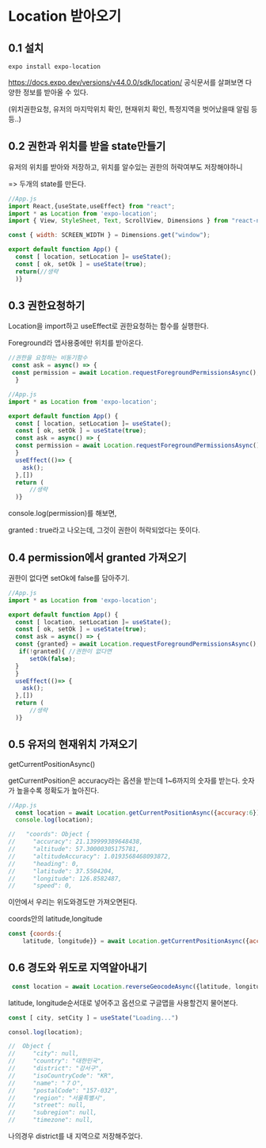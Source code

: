 # Location 받아오기
## 0.1 설치
```node
expo install expo-location
```

https://docs.expo.dev/versions/v44.0.0/sdk/location/ 공식문서를 살펴보면 다양한 정보를 받아올 수 있다.

(위치권한요청, 유저의 마지막위치 확인, 현재위치 확인, 특정지역을 벗어났을때 알림 등등..)

## 0.2 권한과 위치를 받을 state만들기

유저의 위치를 받아와 저장하고, 위치를 알수있는 권한의 허락여부도 저장해야하니

=> 두개의 state를 만든다.
```js
//App.js
import React,{useState,useEffect} from "react";
import * as Location from 'expo-location';
import { View, StyleSheet, Text, ScrollView, Dimensions } from "react-native";

const { width: SCREEN_WIDTH } = Dimensions.get("window");

export default function App() {
  const [ location, setLocation ]= useState();
  const [ ok, setOk ] = useState(true);
  return(//생략
  )}
```

## 0.3 권한요청하기

Location을 import하고 useEffect로 권한요청하는 함수를 실행한다.

Foreground라 앱사용중에만 위치를 받아온다.
```js
//권한을 요청하는 비동기함수
 const ask = async() => {
 const permission = await Location.requestForegroundPermissionsAsync();
  }
```

```js
//App.js
import * as Location from 'expo-location';

export default function App() {
  const [ location, setLocation ]= useState();
  const [ ok, setOk ] = useState(true);
  const ask = async() => {
  const permission = await Location.requestForegroundPermissionsAsync();
  }
  useEffect(()=> {
    ask();
  },[])
  return (
      //생략
  )}
```

console.log(permission)를 해보면,

granted : true라고 나오는데, 그것이 권한이 허락되었다는 뜻이다.

## 0.4 permission에서 granted 가져오기

권한이 없다면 setOk에 false를 담아주기.

```js
//App.js
import * as Location from 'expo-location';

export default function App() {
  const [ location, setLocation ]= useState();
  const [ ok, setOk ] = useState(true);
  const ask = async() => {
  const {granted} = await Location.requestForegroundPermissionsAsync();
   if(!granted){ //권한이 없다면
      setOk(false);
  }
  }
  useEffect(()=> {
    ask();
  },[])
  return (
      //생략
  )}
```


## 0.5 유저의 현재위치 가져오기

getCurrentPositionAsync()

getCurrentPosition은 accuracy라는 옵션을 받는데 1~6까지의 숫자를 받는다. 숫자가 높을수록 정확도가 높아진다.

```js
//App.js
  const location = await Location.getCurrentPositionAsync({accuracy:6})
  console.log(location);

//   "coords": Object {
//     "accuracy": 21.139999389648438,
//     "altitude": 57.30000305175781,
//     "altitudeAccuracy": 1.0193568468093872,
//     "heading": 0,
//     "latitude": 37.5504204,
//     "longitude": 126.8582487,
//     "speed": 0,
  ```

이안에서 우리는 위도와경도만 가져오면된다. 

coords안의 latitude,longitude
```js
const {coords:{
    latitude, longitude}} = await Location.getCurrentPositionAsync({accuracy:6})
```

## 0.6 경도와 위도로 지역알아내기

```js
 const location = await Location.reverseGeocodeAsync({latitude, longitude},{useGoogleMaps:false});
```
latitude, longitude순서대로 넣어주고
옵션으로 구글맵을 사용할건지 물어본다.

```js
const [ city, setCity ] = useState("Loading...")

consol.log(location);

//  Object {
//     "city": null,
//     "country": "대한민국",
//     "district": "강서구",
//     "isoCountryCode": "KR",
//     "name": "７０",
//     "postalCode": "157-032",
//     "region": "서울특별시",
//     "street": null,
//     "subregion": null,
//     "timezone": null,
```

나의경우 district를 내 지역으로 저장해주었다.